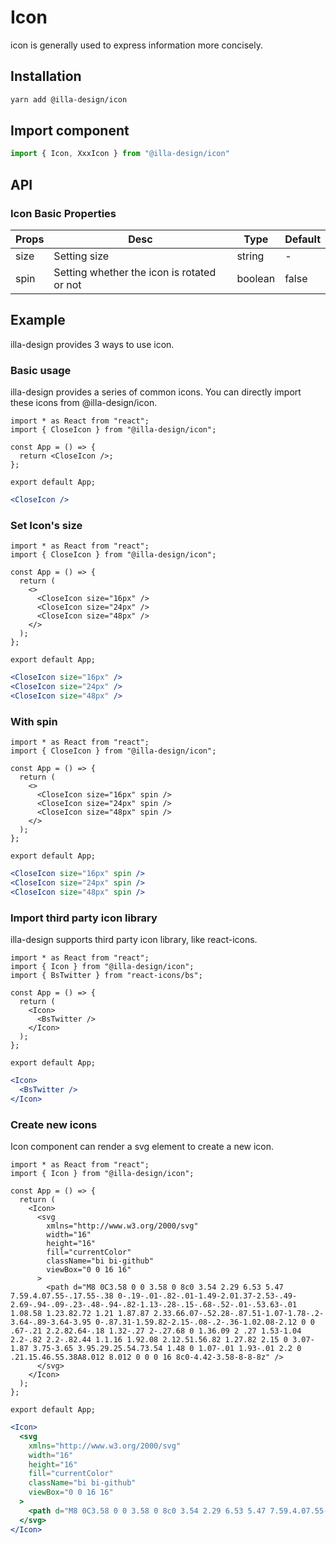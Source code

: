 # Icon

icon is generally used to express information more concisely.

## Installation

```bash
yarn add @illa-design/icon
```

## Import component

```jsx
import { Icon, XxxIcon } from "@illa-design/icon"
```

## API

### Icon Basic Properties

| Props | Desc                                       | Type    | Default |
| ----- | ------------------------------------------ | ------- | ------- |
| size  | Setting size                               | string  | -       |
| spin  | Setting whether the icon is rotated or not | boolean | false   |

## Example

illa-design provides 3 ways to use icon.

### Basic usage

illa-design provides a series of common icons. You can directly import these icons from @illa-design/icon.

```SnackPlayer dependencies=@illa-design/icon
import * as React from "react";
import { CloseIcon } from "@illa-design/icon";

const App = () => {
  return <CloseIcon />;
};

export default App;
```

```jsx
<CloseIcon />
```

### Set Icon's size

```SnackPlayer dependencies=@illa-design/icon
import * as React from "react";
import { CloseIcon } from "@illa-design/icon";

const App = () => {
  return (
    <>
      <CloseIcon size="16px" />
      <CloseIcon size="24px" />
      <CloseIcon size="48px" />
    </>
  );
};

export default App;
```

```jsx
<CloseIcon size="16px" />
<CloseIcon size="24px" />
<CloseIcon size="48px" />
```

### With spin

```SnackPlayer dependencies=@illa-design/icon
import * as React from "react";
import { CloseIcon } from "@illa-design/icon";

const App = () => {
  return (
    <>
      <CloseIcon size="16px" spin />
      <CloseIcon size="24px" spin />
      <CloseIcon size="48px" spin />
    </>
  );
};

export default App;
```

```jsx
<CloseIcon size="16px" spin />
<CloseIcon size="24px" spin />
<CloseIcon size="48px" spin />
```

### Import third party icon library

illa-design supports third party icon library, like react-icons.

```SnackPlayer dependencies=@illa-design/icon,react-icons,react-icons/bs
import * as React from "react";
import { Icon } from "@illa-design/icon";
import { BsTwitter } from "react-icons/bs";

const App = () => {
  return (
    <Icon>
      <BsTwitter />
    </Icon>
  );
};

export default App;
```

```jsx
<Icon>
  <BsTwitter />
</Icon>
```

### Create new icons

Icon component can render a svg element to create a new icon.

```SnackPlayer dependencies=@illa-design/icon
import * as React from "react";
import { Icon } from "@illa-design/icon";

const App = () => {
  return (
    <Icon>
      <svg
        xmlns="http://www.w3.org/2000/svg"
        width="16"
        height="16"
        fill="currentColor"
        className="bi bi-github"
        viewBox="0 0 16 16"
      >
        <path d="M8 0C3.58 0 0 3.58 0 8c0 3.54 2.29 6.53 5.47 7.59.4.07.55-.17.55-.38 0-.19-.01-.82-.01-1.49-2.01.37-2.53-.49-2.69-.94-.09-.23-.48-.94-.82-1.13-.28-.15-.68-.52-.01-.53.63-.01 1.08.58 1.23.82.72 1.21 1.87.87 2.33.66.07-.52.28-.87.51-1.07-1.78-.2-3.64-.89-3.64-3.95 0-.87.31-1.59.82-2.15-.08-.2-.36-1.02.08-2.12 0 0 .67-.21 2.2.82.64-.18 1.32-.27 2-.27.68 0 1.36.09 2 .27 1.53-1.04 2.2-.82 2.2-.82.44 1.1.16 1.92.08 2.12.51.56.82 1.27.82 2.15 0 3.07-1.87 3.75-3.65 3.95.29.25.54.73.54 1.48 0 1.07-.01 1.93-.01 2.2 0 .21.15.46.55.38A8.012 8.012 0 0 0 16 8c0-4.42-3.58-8-8-8z" />
      </svg>
    </Icon>
  );
};

export default App;
```

```jsx
<Icon>
  <svg
    xmlns="http://www.w3.org/2000/svg"
    width="16"
    height="16"
    fill="currentColor"
    className="bi bi-github"
    viewBox="0 0 16 16"
  >
    <path d="M8 0C3.58 0 0 3.58 0 8c0 3.54 2.29 6.53 5.47 7.59.4.07.55-.17.55-.38 0-.19-.01-.82-.01-1.49-2.01.37-2.53-.49-2.69-.94-.09-.23-.48-.94-.82-1.13-.28-.15-.68-.52-.01-.53.63-.01 1.08.58 1.23.82.72 1.21 1.87.87 2.33.66.07-.52.28-.87.51-1.07-1.78-.2-3.64-.89-3.64-3.95 0-.87.31-1.59.82-2.15-.08-.2-.36-1.02.08-2.12 0 0 .67-.21 2.2.82.64-.18 1.32-.27 2-.27.68 0 1.36.09 2 .27 1.53-1.04 2.2-.82 2.2-.82.44 1.1.16 1.92.08 2.12.51.56.82 1.27.82 2.15 0 3.07-1.87 3.75-3.65 3.95.29.25.54.73.54 1.48 0 1.07-.01 1.93-.01 2.2 0 .21.15.46.55.38A8.012 8.012 0 0 0 16 8c0-4.42-3.58-8-8-8z" />
  </svg>
</Icon>
```
